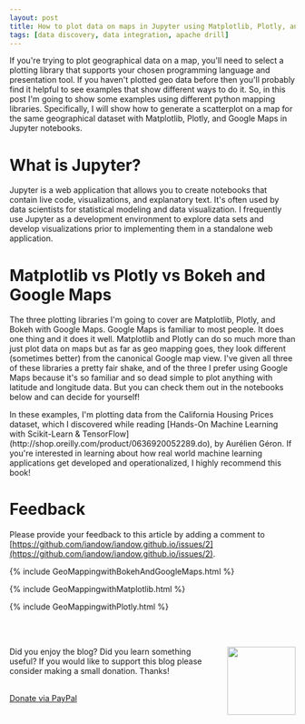 ```yaml
---
layout: post
title: How to plot data on maps in Jupyter using Matplotlib, Plotly, and Bokeh
tags: [data discovery, data integration, apache drill]
---
```


If you're trying to plot geographical data on a map, you'll need to select a plotting library that supports your chosen programming language and presentation tool. If you haven't plotted geo data before then you'll probably find it helpful to see examples that show different ways to do it. So, in this post I'm going to show some examples using different python mapping libraries. Specifically, I will show how to generate a scatterplot on a map for the same geographical dataset with Matplotlib, Plotly, and Google Maps in Jupyter notebooks.

# What is Jupyter?

Jupyter is a web application that allows you to create notebooks that contain live code, visualizations, and explanatory text. It's often used by data scientists for statistical modeling and data visualization. I frequently use Jupyter as a development environment to explore data sets and develop visualizations prior to implementing them in a standalone web application.

# Matplotlib vs Plotly vs Bokeh and Google Maps

The three plotting libraries I'm going to cover are Matplotlib, Plotly, and Bokeh with Google Maps. Google Maps is familiar to most people. It does one thing and it does it well. Matplotlib and Plotly can do so much more than just plot data on maps but as far as geo mapping goes, they look different (sometimes better) from the canonical Google map view. I've given all three of these libraries a pretty fair shake, and of the three I prefer using Google Maps because it's so familiar and so dead simple to plot anything with latitude and longitude data. But you can check them out in the notebooks below and can decide for yourself!
<br>
<p>In these examples, I'm plotting data from the California Housing Prices dataset, which I discovered while reading [Hands-On Machine Learning with Scikit-Learn & TensorFlow](http://shop.oreilly.com/product/0636920052289.do), by Aurélien Géron. If you're interested in learning about how real world machine learning applications get developed and operationalized, I highly recommend this book!</p>

# Feedback 

Please provide your feedback to this article by adding a comment to [https://github.com/iandow/iandow.github.io/issues/2](https://github.com/iandow/iandow.github.io/issues/2).

{% include GeoMappingwithBokehAndGoogleMaps.html %}

{% include GeoMappingwithMatplotlib.html %}

{% include GeoMappingwithPlotly.html %}


<br><br>
<div class="main-explain-area padding-override jumbotron">
  <img src="http://iandow.github.io/img/paypal.png" width="120" style="margin-left: 15px" align="right">
  <p class="margin-override font-override">
  	Did you enjoy the blog? Did you learn something useful? If you would like to support this blog please consider making a small donation. Thanks!</p>
  <br>
  <div id="paypalbtn">
    <a class="btn btn-primary btn" href="https://www.paypal.me/iandownard/3.5">Donate via PayPal</a>
  </div>
</div>